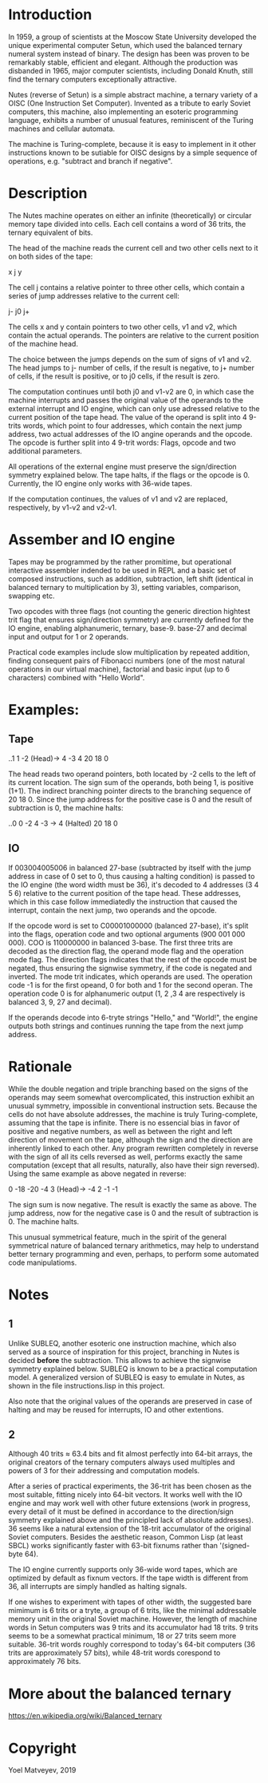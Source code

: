 # Introduction

In 1959, a group of scientists at the Moscow State University developed the unique experimental computer Setun, which used the balanced ternary numeral system instead of binary. The design has been was proven to be remarkably stable, efficient and elegant. Although the production was disbanded in 1965, major computer scientists, including Donald Knuth, still find the ternary computers exceptionally attractive.

Nutes (reverse of Setun) is a simple abstract machine, a ternary variety of a OISC (One Instruction Set Computer). Invented as a tribute to early Soviet computers,  this machine, also implementing an esoteric programming language, exhibits a number of unusual features, reminiscent of the Turing machines and cellular automata.

The machine is Turing-complete, because it is easy to implement in it other instructions known to be sutiable for OISC designs by a simple sequence of operations, e.g. "subtract and branch if negative".

# Description

The Nutes machine operates on either an infinite (theoretically) or circular memory tape divided into cells. Each cell contains a word of 36 trits, the ternary equivalent of bits.

The head of the machine reads the current cell and two other cells next to it on both sides of the tape:

x j y

The cell j contains a relative pointer to three other cells, which contain a series of jump addresses relative to the current cell:

j- j0 j+

The cells x and y contain pointers to two other cells, v1 and v2, which contain the actual operands. The pointers are relative to the current position of the machine head.

The choice between the jumps depends on the sum of signs of v1 and v2. The head jumps to j- number of cells, if the result is negative, to j+ number of cells, if the result is positive, or to j0 cells, if the result is zero. 

The computation continues until both j0 and v1-v2 are 0, in which case the machine interrupts and passes the original value of the operands to the external interrupt and IO engine, which can only use adressed relative to the current position of the tape head. The value of the operand is split into 4 9-trits words, which point to four addresses, which contain the next jump address, two actual addresses of the IO angine operands and the opcode. The opcode is further split into 4 9-trit words: Flags, opcode and two additional parameters.

All operations of the external engine must preserve the sign/direction symmetry explained below. The tape halts, if the flags or the opcode is 0. Currently, the IO engine only works with 36-wide tapes.

If the computation continues, the values of v1 and v2 are replaced, respectively, by v1-v2 and v2-v1.

# Assember and IO engine

Tapes may be programmed by the rather promitime, but operational interactive assembler indended to be used in REPL and a basic set of composed instructions, such as addition, subtraction, left shift (identical in balanced ternary to multiplication by 3), setting variables, comparison, swapping etc.

Two opcodes with three flags (not counting the generic direction hightest trit flag that ensures sign/direction symmetry) are currently defined for the IO engine, enabling alphanumeric, ternary, base-9. base-27 and decimal input and output for 1 or 2 operands.

Practical code examples include slow multiplication by repeated addition, finding consequent pairs of Fibonacci numbers (one of the most natural operations in our virtual machine), factorial and basic input (up to 6 characters) combined with "Hello World".

# Examples:

## Tape

..1 1 -2 (Head)-> 4 -3 4 20 18 0

The head reads two operand pointers, both located by -2 cells to the left of its current location. The sign sum of the operands, both being 1, is positive (1+1). The indirect branching pointer directs to the branching sequence of 20 18 0. Since the jump address for the positive case is 0 and the result of subtraction is 0, the machine halts:

..0 0 -2 4 -3 -> 4 (Halted) 20 18 0

## IO

If 003004005006 in balanced 27-base (subtracted by itself with the jump address in case of 0 set to 0, thus causing a halting condition) is passed to the IO engine (the word width must be 36), it's decoded to 4 addresses (3 4 5 6) relative to the current position of the tape head. These addresses, which in this case follow immediatedly the instruction that caused the interrupt, contain the next jump, two operands and the opcode.

If the opcode word is set to C00001000000 (balanced 27-base), it's split into the flags, operation code and two optional arguments (900 001 000 000). COO is 110000000 in balanced 3-base. The first three trits are decoded as the direction flag, the operand mode flag and the operation mode flag. The direction flags indicates that the rest of the opcode must be negated, thus ensuring the signwise symmetry, if the code is negated and inverted. The mode trit indicates, which operands are used. The operation code -1 is for the first opeand, 0 for both and 1 for the second operan. The operation code 0 is for alphanumeric output (1, 2 ,3 4 are respectively is balanced 3, 9, 27 and decimal).

If the operands decode into 6-tryte strings "Hello," and "World!", the engine outputs both strings and continues running the tape from the next jump address.


# Rationale

While the double negation and triple branching based on the signs of the operands may seem somewhat overcomplicated, this instruction exhibit an unusual symmetry, impossible in conventional instruction sets. Because the cells do not have absolute addresses, the machine is truly Turing-complete, assuming that the tape is infinite. There is no essencial bias in favor of positive and negative numbers, as well as between the right and left direction of movement on the tape, although the sign and the direction are inherently linked to each other. Any program rewritten completely in reverse with the sign of all its cells reversed as well, performs exactly the same computation (except that all results, naturally, also have their sign reversed). Using the same example as above negated in reverse:

0 -18 -20 -4 3 (Head)-> -4 2 -1 -1

The sign sum is now negative. The result is exactly the same as above. The jump address, now for the negative case is 0 and the result of subtraction is 0. The machine halts.  

This unusual symmetrical feature, much in the spirit of the general symmetrical nature of balanced ternary arithmetics, may help to understand better ternary programming and even, perhaps, to perform some automated code manipulatioms.

# Notes

## 1

Unlike SUBLEQ, another esoteric one instruction machine, which also served as a source of inspiration for this project, branching in Nutes is decided **before** the subtraction. This allows to achieve the signwise symmetry explained below. SUBLEQ is known to be a practical computation model. A generalized version of SUBLEQ is easy to emulate in Nutes, as shown in the file instructions.lisp in this project.

Also note that the original values of the operands are preserved in case of halting and may be reused for interrupts, IO and other extentions.

## 2

Although 40 trits ≈ 63.4 bits and fit almost perfectly into 64-bit arrays, the original creators of the ternary computers always used multiples and powers of 3 for their addressing and computation models.

After a series of practical experiments, the 36-trit has been chosen as the most suitable, fitting nicely into 64-bit vectors. It works well with the IO engine and may work well with other future extensions (work in progress, every detail of it must be defined in accordance to the direction/sign symmetry explained above and the principled lack of absolute addresses). 36 seems like a natural extension of the 18-trit accumulator of the original Soviet computers. Besides the aesthetic reason, Common Lisp (at least SBCL) works significantly faster with 63-bit fixnums rather than '(signed-byte 64).

The IO engine currently supports only 36-wide word tapes, which are optimized by default as fixnum vectors. If the tape width is different from 36, all interrupts are simply handled as halting signals.

If one wishes to experiment with tapes of other width, the suggested bare mimimum is 6 trits or a tryte, a group of 6 trits, like the minimal addressable memory unit in the original Soviet machine. However, the length of machine words in Setun computers was 9 trits and its accumulator had 18 trits. 9 trits seems to be a somewhat practical minimum, 18 or 27 trits seem more suitable. 36-trit words roughly correspond to today's 64-bit computers (36 trits are approximately 57 bits), while 48-trit words corespond to approximately 76 bits.

# More about the balanced ternary

https://en.wikipedia.org/wiki/Balanced_ternary

# Copyright

Yoel Matveyev, 2019
